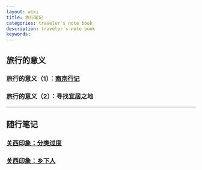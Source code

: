 ```yaml
---
layout: wiki
title: 旅行笔记
categories: traveler's note book
description: traveler's note book
keywords: 
---
```


## 旅行的意义

### 旅行的意义（1）：[南京行记](https://kinkakufurusato.com/2018/04/03/lvxingdeyiyi/)

### 旅行的意义（2）：寻找宜居之地

----


## 随行笔记

### [关西印象：分类过度](https://github.com/liuyilc/mzlogin.github.io/blob/master/_posts/2018-07-21-kansainote.md)

### [关西印象：乡下人](https://github.com/liuyilc/mzlogin.github.io/blob/master/_posts/2018-07-29-kyoto.md)
